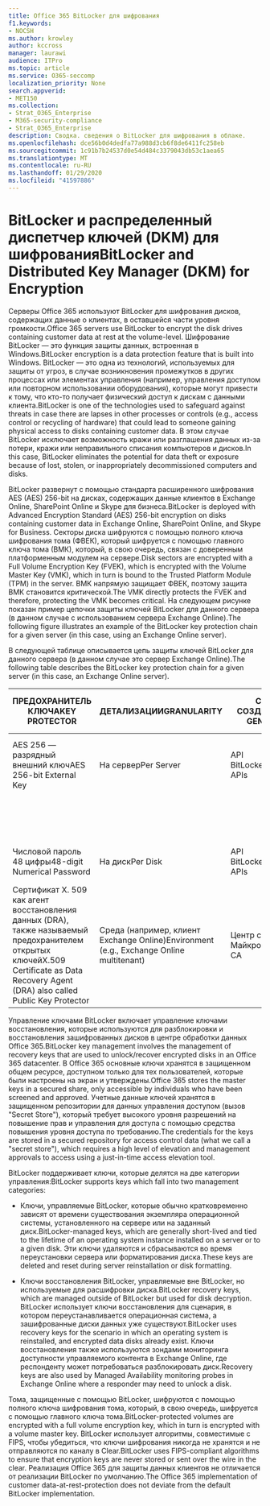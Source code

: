 ```yaml
---
title: Office 365 BitLocker для шифрования
f1.keywords:
- NOCSH
ms.author: krowley
author: kccross
manager: laurawi
audience: ITPro
ms.topic: article
ms.service: O365-seccomp
localization_priority: None
search.appverid:
- MET150
ms.collection:
- Strat_O365_Enterprise
- M365-security-compliance
- Strat_O365_Enterprise
description: Сводка. сведения о BitLocker для шифрования в облаке.
ms.openlocfilehash: dce56b0d4dedfa77a988d3cb6f8de6411fc258eb
ms.sourcegitcommit: 1c91b7b24537d0e54d484c3379043db53c1aea65
ms.translationtype: MT
ms.contentlocale: ru-RU
ms.lasthandoff: 01/29/2020
ms.locfileid: "41597886"
---
```

# <a name="bitlocker-and-distributed-key-manager-dkm-for-encryption"></a><span data-ttu-id="dfb95-103">BitLocker и распределенный диспетчер ключей (DKM) для шифрования</span><span class="sxs-lookup"><span data-stu-id="dfb95-103">BitLocker and Distributed Key Manager (DKM) for Encryption</span></span>

<span data-ttu-id="dfb95-104">Серверы Office 365 используют BitLocker для шифрования дисков, содержащих данные о клиентах, в оставшейся части уровня громкости.</span><span class="sxs-lookup"><span data-stu-id="dfb95-104">Office 365 servers use BitLocker to encrypt the disk drives containing customer data at rest at the volume-level.</span></span> <span data-ttu-id="dfb95-105">Шифрование BitLocker — это функция защиты данных, встроенная в Windows.</span><span class="sxs-lookup"><span data-stu-id="dfb95-105">BitLocker encryption is a data protection feature that is built into Windows.</span></span> <span data-ttu-id="dfb95-106">BitLocker — это одна из технологий, используемых для защиты от угроз, в случае возникновения промежутков в других процессах или элементах управления (например, управления доступом или повторном использовании оборудования), которые могут привести к тому, что кто-то получает физический доступ к дискам с данными клиента.</span><span class="sxs-lookup"><span data-stu-id="dfb95-106">BitLocker is one of the technologies used to safeguard against threats in case there are lapses in other processes or controls (e.g., access control or recycling of hardware) that could lead to someone gaining physical access to disks containing customer data.</span></span> <span data-ttu-id="dfb95-107">В этом случае BitLocker исключает возможность кражи или разглашения данных из-за потери, кражи или неправильного списания компьютеров и дисков.</span><span class="sxs-lookup"><span data-stu-id="dfb95-107">In this case, BitLocker eliminates the potential for data theft or exposure because of lost, stolen, or inappropriately decommissioned computers and disks.</span></span>

<span data-ttu-id="dfb95-108">BitLocker развернут с помощью стандарта расширенного шифрования AES (AES) 256-bit на дисках, содержащих данные клиентов в Exchange Online, SharePoint Online и Skype для бизнеса.</span><span class="sxs-lookup"><span data-stu-id="dfb95-108">BitLocker is deployed with Advanced Encryption Standard (AES) 256-bit encryption on disks containing customer data in Exchange Online, SharePoint Online, and Skype for Business.</span></span> <span data-ttu-id="dfb95-109">Секторы диска шифруются с помощью полного ключа шифрования тома (ФВЕК), который шифруется с помощью главного ключа тома (ВМК), который, в свою очередь, связан с доверенным платформенным модулем на сервере.</span><span class="sxs-lookup"><span data-stu-id="dfb95-109">Disk sectors are encrypted with a Full Volume Encryption Key (FVEK), which is encrypted with the Volume Master Key (VMK), which in turn is bound to the Trusted Platform Module (TPM) in the server.</span></span> <span data-ttu-id="dfb95-110">ВМК напрямую защищает ФВЕК, поэтому защита ВМК становится критической.</span><span class="sxs-lookup"><span data-stu-id="dfb95-110">The VMK directly protects the FVEK and therefore, protecting the VMK becomes critical.</span></span> <span data-ttu-id="dfb95-111">На следующем рисунке показан пример цепочки защиты ключей BitLocker для данного сервера (в данном случае с использованием сервера Exchange Online).</span><span class="sxs-lookup"><span data-stu-id="dfb95-111">The following figure illustrates an example of the BitLocker key protection chain for a given server (in this case, using an Exchange Online server).</span></span>

<span data-ttu-id="dfb95-112">В следующей таблице описывается цепь защиты ключей BitLocker для данного сервера (в данном случае это сервер Exchange Online).</span><span class="sxs-lookup"><span data-stu-id="dfb95-112">The following table describes the BitLocker key protection chain for a given server (in this case, an Exchange Online server).</span></span>

| <span data-ttu-id="dfb95-113">ПРЕДОХРАНИТЕЛЬ КЛЮЧА</span><span class="sxs-lookup"><span data-stu-id="dfb95-113">KEY PROTECTOR</span></span> | <span data-ttu-id="dfb95-114">ДЕТАЛИЗАЦИИ</span><span class="sxs-lookup"><span data-stu-id="dfb95-114">GRANULARITY</span></span> | <span data-ttu-id="dfb95-115">СПОСОБ СОЗДАНИЯ?</span><span class="sxs-lookup"><span data-stu-id="dfb95-115">HOW GENERATED?</span></span> | <span data-ttu-id="dfb95-116">ГДЕ ОН ХРАНИТСЯ?</span><span class="sxs-lookup"><span data-stu-id="dfb95-116">WHERE IS IT STORED?</span></span> | <span data-ttu-id="dfb95-117">ЗАЩИТИТЬ</span><span class="sxs-lookup"><span data-stu-id="dfb95-117">PROTECTION</span></span> |
|--------------------------------------------------------------------------------|-------------------------------------------------|----------------|-------------------------|--------------------------------------------------------------------------------------------------|
| <span data-ttu-id="dfb95-118">AES 256 — разрядный внешний ключ</span><span class="sxs-lookup"><span data-stu-id="dfb95-118">AES 256-bit External Key</span></span> | <span data-ttu-id="dfb95-119">На сервер</span><span class="sxs-lookup"><span data-stu-id="dfb95-119">Per Server</span></span> | <span data-ttu-id="dfb95-120">API BitLocker</span><span class="sxs-lookup"><span data-stu-id="dfb95-120">BitLocker APIs</span></span> | <span data-ttu-id="dfb95-121">Доверенный платформенный модуль или безопасный секрет</span><span class="sxs-lookup"><span data-stu-id="dfb95-121">TPM or Secret Safe</span></span> | <span data-ttu-id="dfb95-122">Защищенное хранилище или управление доступом</span><span class="sxs-lookup"><span data-stu-id="dfb95-122">Lockbox / Access Control</span></span> |
|  |  |  | <span data-ttu-id="dfb95-123">Реестр сервера почтовых ящиков</span><span class="sxs-lookup"><span data-stu-id="dfb95-123">Mailbox Server Registry</span></span> | <span data-ttu-id="dfb95-124">Шифрование доверенного платформенного модуля</span><span class="sxs-lookup"><span data-stu-id="dfb95-124">TPM encrypted</span></span> |
| <span data-ttu-id="dfb95-125">Числовой пароль 48 цифры</span><span class="sxs-lookup"><span data-stu-id="dfb95-125">48-digit Numerical Password</span></span> | <span data-ttu-id="dfb95-126">На диск</span><span class="sxs-lookup"><span data-stu-id="dfb95-126">Per Disk</span></span> | <span data-ttu-id="dfb95-127">API BitLocker</span><span class="sxs-lookup"><span data-stu-id="dfb95-127">BitLocker APIs</span></span> | <span data-ttu-id="dfb95-128">Active Directory</span><span class="sxs-lookup"><span data-stu-id="dfb95-128">Active Directory</span></span> | <span data-ttu-id="dfb95-129">Защищенное хранилище или управление доступом</span><span class="sxs-lookup"><span data-stu-id="dfb95-129">Lockbox / Access Control</span></span> |
| <span data-ttu-id="dfb95-130">Сертификат X. 509 как агент восстановления данных (DRA), также называемый предохранителем открытых ключей</span><span class="sxs-lookup"><span data-stu-id="dfb95-130">X.509 Certificate as Data Recovery Agent (DRA) also called Public Key Protector</span></span> | <span data-ttu-id="dfb95-131">Среда (например, клиент Exchange Online)</span><span class="sxs-lookup"><span data-stu-id="dfb95-131">Environment (e.g., Exchange Online multitenant)</span></span> | <span data-ttu-id="dfb95-132">Центр сертификации Майкрософт</span><span class="sxs-lookup"><span data-stu-id="dfb95-132">Microsoft CA</span></span> | <span data-ttu-id="dfb95-133">Система построения</span><span class="sxs-lookup"><span data-stu-id="dfb95-133">Build System</span></span> | <span data-ttu-id="dfb95-134">Ни один пользователь не имеет полного пароля для закрытого ключа.</span><span class="sxs-lookup"><span data-stu-id="dfb95-134">No one user has the full password to the private key.</span></span> <span data-ttu-id="dfb95-135">Пароль находится в разделе физическая защита.</span><span class="sxs-lookup"><span data-stu-id="dfb95-135">The password is under physical protection.</span></span> |


<span data-ttu-id="dfb95-136">Управление ключами BitLocker включает управление ключами восстановления, которые используются для разблокировки и восстановления зашифрованных дисков в центре обработки данных Office 365.</span><span class="sxs-lookup"><span data-stu-id="dfb95-136">BitLocker key management involves the management of recovery keys that are used to unlock/recover encrypted disks in an Office 365 datacenter.</span></span> <span data-ttu-id="dfb95-137">В Office 365 основные ключи хранятся в защищенном общем ресурсе, доступном только для тех пользователей, которые были настроены на экран и утверждены.</span><span class="sxs-lookup"><span data-stu-id="dfb95-137">Office 365 stores the master keys in a secured share, only accessible by individuals who have been screened and approved.</span></span> <span data-ttu-id="dfb95-138">Учетные данные ключей хранятся в защищенном репозитории для данных управления доступом (вызов "Secret Store"), который требует высокого уровня разрешений на повышение прав и управления для доступа с помощью средства повышения уровня доступа по требованию.</span><span class="sxs-lookup"><span data-stu-id="dfb95-138">The credentials for the keys are stored in a secured repository for access control data (what we call a "secret store"), which requires a high level of elevation and management approvals to access using a just-in-time access elevation tool.</span></span>

<span data-ttu-id="dfb95-139">BitLocker поддерживает ключи, которые делятся на две категории управления:</span><span class="sxs-lookup"><span data-stu-id="dfb95-139">BitLocker supports keys which fall into two management categories:</span></span>

- <span data-ttu-id="dfb95-140">Ключи, управляемые BitLocker, которые обычно кратковременно зависят от времени существования экземпляра операционной системы, установленного на сервере или на заданный диск.</span><span class="sxs-lookup"><span data-stu-id="dfb95-140">BitLocker-managed keys, which are generally short-lived and tied to the lifetime of an operating system instance installed on a server or to a given disk.</span></span> <span data-ttu-id="dfb95-141">Эти ключи удаляются и сбрасываются во время переустановки сервера или форматирования диска.</span><span class="sxs-lookup"><span data-stu-id="dfb95-141">These keys are deleted and reset during server reinstallation or disk formatting.</span></span>

- <span data-ttu-id="dfb95-142">Ключи восстановления BitLocker, управляемые вне BitLocker, но используемые для расшифровки диска.</span><span class="sxs-lookup"><span data-stu-id="dfb95-142">BitLocker recovery keys, which are managed outside of BitLocker but used for disk decryption.</span></span> <span data-ttu-id="dfb95-143">BitLocker использует ключи восстановления для сценария, в котором переустанавливается операционная система, а зашифрованные диски данных уже существуют.</span><span class="sxs-lookup"><span data-stu-id="dfb95-143">BitLocker uses recovery keys for the scenario in which an operating system is reinstalled, and encrypted data disks already exist.</span></span> <span data-ttu-id="dfb95-144">Ключи восстановления также используются зондами мониторинга доступности управляемого контента в Exchange Online, где респонденту может потребоваться разблокировать диск.</span><span class="sxs-lookup"><span data-stu-id="dfb95-144">Recovery keys are also used by Managed Availability monitoring probes in Exchange Online where a responder may need to unlock a disk.</span></span>

<span data-ttu-id="dfb95-145">Тома, защищенные с помощью BitLocker, шифруются с помощью полного ключа шифрования тома, который, в свою очередь, шифруется с помощью главного ключа тома.</span><span class="sxs-lookup"><span data-stu-id="dfb95-145">BitLocker-protected volumes are encrypted with a full volume encryption key, which in turn is encrypted with a volume master key.</span></span> <span data-ttu-id="dfb95-146">BitLocker использует алгоритмы, совместимые с FIPS, чтобы убедиться, что ключи шифрования никогда не хранятся и не отправляются по каналу в Clear.</span><span class="sxs-lookup"><span data-stu-id="dfb95-146">BitLocker uses FIPS-compliant algorithms to ensure that encryption keys are never stored or sent over the wire in the clear.</span></span> <span data-ttu-id="dfb95-147">Реализация Office 365 для защиты данных клиентов не отличается от реализации BitLocker по умолчанию.</span><span class="sxs-lookup"><span data-stu-id="dfb95-147">The Office 365 implementation of customer data-at-rest-protection does not deviate from the default BitLocker implementation.</span></span>